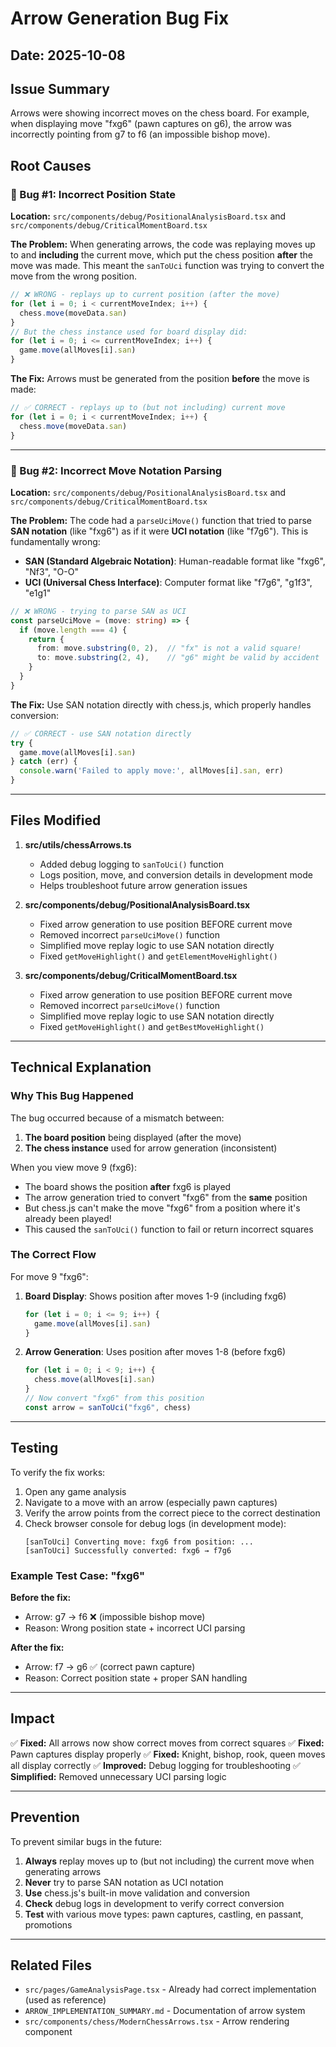 # Arrow Generation Bug Fix

## Date: 2025-10-08

## Issue Summary
Arrows were showing incorrect moves on the chess board. For example, when displaying move "fxg6" (pawn captures on g6), the arrow was incorrectly pointing from g7 to f6 (an impossible bishop move).

## Root Causes

### 🔴 Bug #1: Incorrect Position State
**Location:** `src/components/debug/PositionalAnalysisBoard.tsx` and `src/components/debug/CriticalMomentBoard.tsx`

**The Problem:**
When generating arrows, the code was replaying moves up to and **including** the current move, which put the chess position **after** the move was made. This meant the `sanToUci` function was trying to convert the move from the wrong position.

```typescript
// ❌ WRONG - replays up to current position (after the move)
for (let i = 0; i < currentMoveIndex; i++) {
  chess.move(moveData.san)
}
// But the chess instance used for board display did:
for (let i = 0; i <= currentMoveIndex; i++) {
  game.move(allMoves[i].san)
}
```

**The Fix:**
Arrows must be generated from the position **before** the move is made:

```typescript
// ✅ CORRECT - replays up to (but not including) current move
for (let i = 0; i < currentMoveIndex; i++) {
  chess.move(moveData.san)
}
```

---

### 🔴 Bug #2: Incorrect Move Notation Parsing
**Location:** `src/components/debug/PositionalAnalysisBoard.tsx` and `src/components/debug/CriticalMomentBoard.tsx`

**The Problem:**
The code had a `parseUciMove()` function that tried to parse **SAN notation** (like "fxg6") as if it were **UCI notation** (like "f7g6"). This is fundamentally wrong:

- **SAN (Standard Algebraic Notation)**: Human-readable format like "fxg6", "Nf3", "O-O"
- **UCI (Universal Chess Interface)**: Computer format like "f7g6", "g1f3", "e1g1"

```typescript
// ❌ WRONG - trying to parse SAN as UCI
const parseUciMove = (move: string) => {
  if (move.length === 4) {
    return {
      from: move.substring(0, 2),  // "fx" is not a valid square!
      to: move.substring(2, 4),    // "g6" might be valid by accident
    }
  }
}
```

**The Fix:**
Use SAN notation directly with chess.js, which properly handles conversion:

```typescript
// ✅ CORRECT - use SAN notation directly
try {
  game.move(allMoves[i].san)
} catch (err) {
  console.warn('Failed to apply move:', allMoves[i].san, err)
}
```

---

## Files Modified

1. **src/utils/chessArrows.ts**
   - Added debug logging to `sanToUci()` function
   - Logs position, move, and conversion details in development mode
   - Helps troubleshoot future arrow generation issues

2. **src/components/debug/PositionalAnalysisBoard.tsx**
   - Fixed arrow generation to use position BEFORE current move
   - Removed incorrect `parseUciMove()` function
   - Simplified move replay logic to use SAN notation directly
   - Fixed `getMoveHighlight()` and `getElementMoveHighlight()`

3. **src/components/debug/CriticalMomentBoard.tsx**
   - Fixed arrow generation to use position BEFORE current move
   - Removed incorrect `parseUciMove()` function
   - Simplified move replay logic to use SAN notation directly
   - Fixed `getMoveHighlight()` and `getBestMoveHighlight()`

---

## Technical Explanation

### Why This Bug Happened

The bug occurred because of a mismatch between:

1. **The board position** being displayed (after the move)
2. **The chess instance** used for arrow generation (inconsistent)

When you view move 9 (fxg6):
- The board shows the position **after** fxg6 is played
- The arrow generation tried to convert "fxg6" from the **same** position
- But chess.js can't make the move "fxg6" from a position where it's already been played!
- This caused the `sanToUci()` function to fail or return incorrect squares

### The Correct Flow

For move 9 "fxg6":

1. **Board Display**: Shows position after moves 1-9 (including fxg6)
   ```typescript
   for (let i = 0; i <= 9; i++) {
     game.move(allMoves[i].san)
   }
   ```

2. **Arrow Generation**: Uses position after moves 1-8 (before fxg6)
   ```typescript
   for (let i = 0; i < 9; i++) {
     chess.move(allMoves[i].san)
   }
   // Now convert "fxg6" from this position
   const arrow = sanToUci("fxg6", chess)
   ```

---

## Testing

To verify the fix works:

1. Open any game analysis
2. Navigate to a move with an arrow (especially pawn captures)
3. Verify the arrow points from the correct piece to the correct destination
4. Check browser console for debug logs (in development mode):
   ```
   [sanToUci] Converting move: fxg6 from position: ...
   [sanToUci] Successfully converted: fxg6 → f7g6
   ```

### Example Test Case: "fxg6"

**Before the fix:**
- Arrow: g7 → f6 ❌ (impossible bishop move)
- Reason: Wrong position state + incorrect UCI parsing

**After the fix:**
- Arrow: f7 → g6 ✅ (correct pawn capture)
- Reason: Correct position state + proper SAN handling

---

## Impact

✅ **Fixed:** All arrows now show correct moves from correct squares
✅ **Fixed:** Pawn captures display properly
✅ **Fixed:** Knight, bishop, rook, queen moves all display correctly
✅ **Improved:** Debug logging for troubleshooting
✅ **Simplified:** Removed unnecessary UCI parsing logic

---

## Prevention

To prevent similar bugs in the future:

1. **Always** replay moves up to (but not including) the current move when generating arrows
2. **Never** try to parse SAN notation as UCI notation
3. **Use** chess.js's built-in move validation and conversion
4. **Check** debug logs in development to verify correct conversion
5. **Test** with various move types: pawn captures, castling, en passant, promotions

---

## Related Files

- `src/pages/GameAnalysisPage.tsx` - Already had correct implementation (used as reference)
- `ARROW_IMPLEMENTATION_SUMMARY.md` - Documentation of arrow system
- `src/components/chess/ModernChessArrows.tsx` - Arrow rendering component

